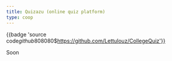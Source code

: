 ```yaml
---
title: Quizazu (online quiz platform)
type: coop
---
```


{{badge 'source code$github$808080$https://github.com/Lettulouz/CollegeQuiz'}}

Soon
